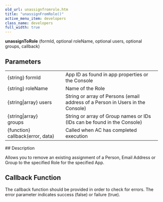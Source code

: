 ```yaml
---
old_url: unassignfromrole.htm
title: "unassignFromRole()"
active_menu_item: developers
class_name: developers
full_width: true
---
```



**unassignToRole** (formId, optional roleName, optional users, optional groups, callback)

## Parameters

<table>
<tr>
<td width="228">
{string} formId

</td>
<td width="9">
</td>
<td width="643">
App ID as found in app properties or the Console

</td>
</tr>
<tr>
<td width="228">
{string} roleName

</td>
<td width="9">
</td>
<td width="643">
Name of the Role

</td>
</tr>
<tr>
<td width="228">
{string|array} users

</td>
<td width="9">
</td>
<td width="643">
String or array of Persons (email address of a Person in Users in the Console)

</td>
</tr>
<tr>
<td width="228">
{string|array} groups

</td>
<td width="9">
</td>
<td width="643">
String or array of Group names or IDs (IDs can be found in the Console)

</td>
</tr>
<tr>
<td width="228">
{function} callback(error, data)

</td>
<td width="9">
</td>
<td width="643">
Called when AC has completed execution

</td>
</tr>
</table>
## Description

Allows you to remove an existing assignment of a Person, Email Address or Group to the specified Role for the specified App.

## Callback Function

The callback function should be provided in order to check for errors. The error parameter indicates success (false) or failure (true).

